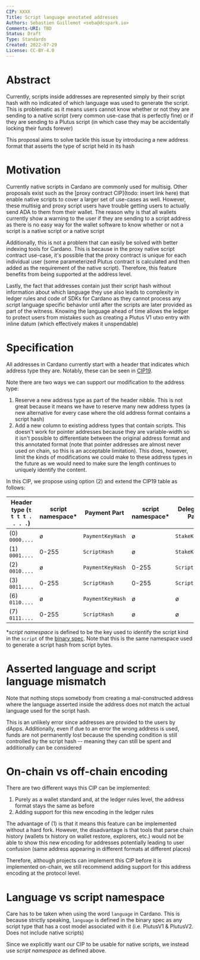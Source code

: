 ```yaml
---
CIP: XXXX
Title: Script language annotated addresses
Authors: Sebastien Guillemot <seba@dcspark.io>
Comments-URI: TBD
Status: Draft
Type: Standards
Created: 2022-07-29
License: CC-BY-4.0
---
```


# Abstract

Currently, scripts inside addresses are represented simply by their script hash with no indicated of which language was used to generate the script. This is problematic as it means users cannot know whether or not they are sending to a native script (very common use-case that is perfectly fine) or if they are sending to a Plutus script (in which case they may be accidentally locking their funds forever)

This proposal aims to solve tackle this issue by introducing a new address format that asserts the type of script held in its hash

# Motivation

Currently native scripts in Cardano are commonly used for multisig. Other proposals exist such as the [proxy contract CIP](todo: insert link here) that enable native scripts to cover a larger set of use-cases as well. However, these multisig and proxy script users have trouble getting users to actually send ADA to them from their wallet. The reason why is that all wallets currently show a warning to the user if they are sending to a script address as there is no easy way for the wallet software to know whether or not a script is a native script or a native script

Additionally, this is not a problem that can easily be solved with better indexing tools for Cardano. This is because in the proxy native script contract use-case, it's possible that the proxy contract is unique for each individual user (some parameterized Plutus contract is calculated and then added as the requirement of the native script). Therefore, this feature benefits from being supported at the address level.

Lastly, the fact that addresses contain just their script hash without information about which language they use also leads to complexity in ledger rules and code of SDKs for Cardano as they cannot process any script language specific behavior until after the scripts are later provided as part of the witness. Knowing the language ahead of time allows the ledger to protect users from mistakes such as creating a Plutus V1 utxo entry with inline datum (which effectively makes it unspendable)

# Specification

All addresses in Cardano currently start with a header that indicates which address type they are. Notably, these can be seen in [CIP19](../CIP-0019/README.md).

Note there are two ways we can support our modification to the address type:

1) Reserve a new address type as part of the header nibble. This is not great because it means we have to reserve many new address types (a new alternative for every case where the old address format contains a script hash)
2) Add a new column to existing address types that contain scripts. This doesn't work for pointer addresses because they are variable-width so it isn't possible to differentiate between the original address format and this annotated format (note that pointer addresses are almost never used on chain, so this is an acceptable limitation). This does, however, limit the kinds of modifications we could make to these address types in the future as we would need to make sure the length continues to uniquely identify the content.

In this CIP, we propose using option (2) and extend the CIP19 table as follows:

Header type (`t t t t . . . .`) | script namespace* | Payment Part     | script namespace* | Delegation Part
---                             | ---               | ---              | ---               |---
(0) `0000....`                  | ø                 | `PaymentKeyHash` | ø                 | `StakeKeyHash`
(1) `0001....`                  | 0-255             | `ScriptHash`     | ø                 | `StakeKeyHash`
(2) `0010....`                  | ø                 | `PaymentKeyHash` | 0-255             | `ScriptHash`
(3) `0011....`                  | 0-255             | `ScriptHash`     | 0-255             | `ScriptHash`
(6) `0110....`                  | ø                 | `PaymentKeyHash` | ø                 | ø
(7) `0111....`                  | 0-255             | `ScriptHash`     | ø                 | ø

**script namespace* is defined to be the key used to identify the script kind in the `script` of the [binary spec](https://github.com/input-output-hk/cardano-ledger/blob/master/eras/babbage/test-suite/cddl-files/babbage.cddl#L421). Note that this is the same namespace used to generate a script hash from script bytes.

# Asserted language and script language mismatch

Note that nothing stops somebody from creating a mal-constructed address where the language asserted inside the address does not match the actual language used for the script hash.

This is an unlikely error since addresses are provided to the users by dApps. Additionally, even if due to an error the wrong address is used, funds are not permanently lost because the spending condition is still controlled by the script hash -- meaning they can still be spent and additionally can be considered 

# On-chain vs off-chain encoding

There are two different ways this CIP can be implemented:

1. Purely as a wallet standard and, at the ledger rules level, the address format stays the same as before
2. Adding support for this new encoding in the ledger rules

The advantage of (1) is that it means this feature can be implemented without a hard fork. However, the disadvantage is that tools that parse chain history (wallets tx history on wallet restore, explorers, etc.) would not be able to show this new encoding for addresses potentially leading to user confusion (same address appearing in different formats at different places)

Therefore, although projects can implement this CIP before it is implemented on-chain, we still recommend adding support for this address encoding at the protocol level.

# Language vs script namespace

Care has to be taken when using the word `language` in Cardano. This is because strictly speaking, `language` is defined in the binary spec as any script type that has a cost model associated with it (i.e. PlutusV1 & PlutusV2. Does not include native scripts)

Since we explicitly want our CIP to be usable for native scripts, we instead use *script namespace* as defined above.